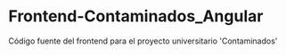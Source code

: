 # Frontend-Contaminados_Angular
Código fuente del frontend para el proyecto universitario 'Contaminados'
